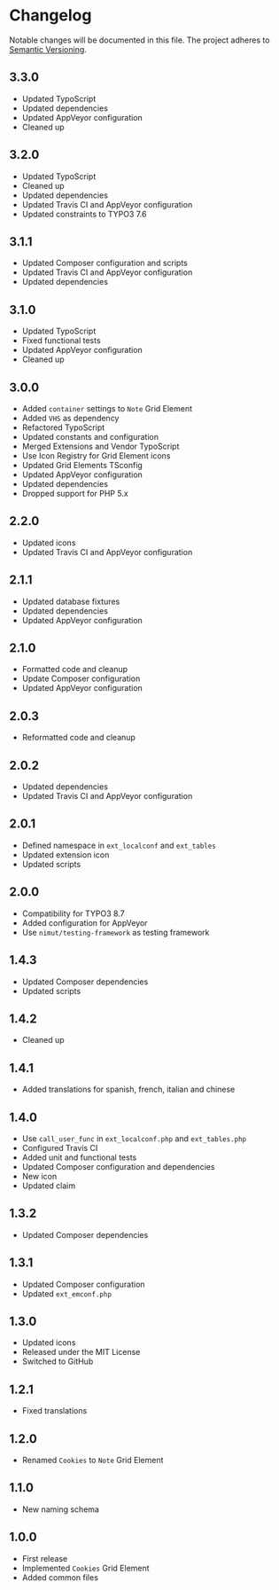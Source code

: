 Changelog
=========

Notable changes will be documented in this file. The project adheres to [Semantic Versioning].

3.3.0
-----

* Updated TypoScript
* Updated dependencies
* Updated AppVeyor configuration
* Cleaned up

3.2.0
-----

* Updated TypoScript
* Cleaned up
* Updated dependencies
* Updated Travis CI and AppVeyor configuration
* Updated constraints to TYPO3 7.6

3.1.1
-----

* Updated Composer configuration and scripts
* Updated Travis CI and AppVeyor configuration
* Updated dependencies

3.1.0
-----

* Updated TypoScript
* Fixed functional tests
* Updated AppVeyor configuration
* Cleaned up

3.0.0
-----

* Added `container` settings to `Note` Grid Element
* Added `VHS` as dependency
* Refactored TypoScript
* Updated constants and configuration
* Merged Extensions and Vendor TypoScript
* Use Icon Registry for Grid Element icons
* Updated Grid Elements TSconfig
* Updated AppVeyor configuration
* Updated dependencies
* Dropped support for PHP 5.x

2.2.0
-----

* Updated icons
* Updated Travis CI and AppVeyor configuration

2.1.1
-----

* Updated database fixtures
* Updated dependencies
* Updated AppVeyor configuration

2.1.0
-----

* Formatted code and cleanup
* Update Composer configuration
* Updated AppVeyor configuration

2.0.3
-----

* Reformatted code and cleanup

2.0.2
-----

* Updated dependencies
* Updated Travis CI and AppVeyor configuration

2.0.1
-----

* Defined namespace in `ext_localconf` and `ext_tables`
* Updated extension icon
* Updated scripts

2.0.0
-----

* Compatibility for TYPO3 8.7
* Added configuration for AppVeyor
* Use `nimut/testing-framework` as testing framework

1.4.3
-----

* Updated Composer dependencies
* Updated scripts

1.4.2
-----

* Cleaned up

1.4.1
-----

* Added translations for spanish, french, italian and chinese

1.4.0
-----

* Use `call_user_func` in `ext_localconf.php` and `ext_tables.php`
* Configured Travis CI
* Added unit and functional tests
* Updated Composer configuration and dependencies
* New icon
* Updated claim

1.3.2
-----

* Updated Composer dependencies

1.3.1
-----

* Updated Composer configuration
* Updated `ext_emconf.php`

1.3.0
-----

* Updated icons
* Released under the MIT License
* Switched to GitHub

1.2.1
-----

* Fixed translations

1.2.0
-----

* Renamed `Cookies` to `Note` Grid Element

1.1.0
-----

* New naming schema

1.0.0
-----

* First release
* Implemented `Cookies` Grid Element
* Added common files

[Semantic Versioning]: http://semver.org "Semantic Versioning"